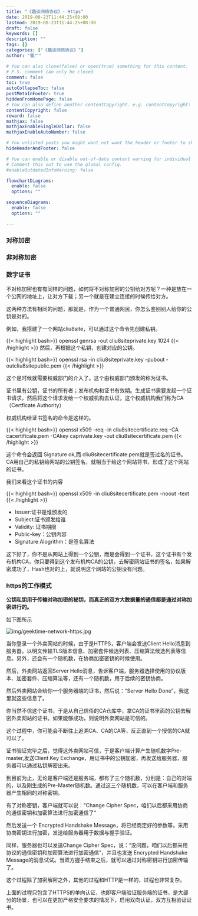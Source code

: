 ```yaml
---
title: "《趣谈网络协议》- Https"
date: 2019-08-23T11:44:25+08:00
lastmod: 2019-08-23T11:44:25+08:00
draft: false
keywords: []
description: ""
tags: []
categories: ["《趣谈网络协议》"]
author: "瞿广"

# You can also close(false) or open(true) something for this content.
# P.S. comment can only be closed
comment: false
toc: true
autoCollapseToc: false
postMetaInFooter: true
hiddenFromHomePage: false
# You can also define another contentCopyright. e.g. contentCopyright: "This is another copyright."
contentCopyright: false
reward: false
mathjax: false
mathjaxEnableSingleDollar: false
mathjaxEnableAutoNumber: false

# You unlisted posts you might want not want the header or footer to show
hideHeaderAndFooter: false

# You can enable or disable out-of-date content warning for individual post.
# Comment this out to use the global config.
#enableOutdatedInfoWarning: false

flowchartDiagrams:
  enable: false
  options: ""

sequenceDiagrams: 
  enable: false
  options: ""

---
```


<!--more-->

### 对称加密

### 非对称加密

### 数字证书
不对称加密也有有同样的问题，如何将不对称加密的公钥给对方呢？一种是放在一个公网的地址上，让对方下载；另一个就是在建立连接的时候传给对方。

这两种方法有相同的问题，那就是，作为一个普通网民，你怎么鉴别别人给你的公钥是对的。

例如，我搭建了一个网站cliu8site，可以通过这个命令先创建私钥。

{{< highlight bash>}}
openssl genrsa -out cliu8siteprivate.key 1024
{{< /highlight >}}
然后，再根据这个私钥，创建对应的公钥。

{{< highlight bash>}}
openssl rsa -in cliu8siteprivate.key -pubout -outcliu8sitepublic.pem
{{< /highlight >}}

这个是时候就需要权威部门的介入了。这个由权威部门颁发的称为证书。

证书里有公钥，证书的所有者；发布机构和证书有效期。生成证书需要发起一个证书请求，然后将这个请求发给一个权威机构去认证，这个权威机构我们称为CA（Certficate Authority）

权威机构给证书签名的命令是这样的。

{{< highlight bash>}}
openssl x509 -req -in cliu8sitecertificate.req -CA cacertificate.pem -CAkey caprivate.key -out cliu8sitecertificate.pem
{{< /highlight >}}

这个命令会返回 Signature ok,而 cliu8sitecertificate.pem就是签过名的证书。CA用自己的私钥给网站的公钥签名，就相当于给这个网站背书，形成了这个网站的证书。

我们来看这个证书的内容

{{< highlight bash>}}
openssl x509 -in cliu8sitecertificate.pem -noout -text 
{{< /highlight >}}

- Issuer:证书是谁颁发的
- Subject:证书颁发给谁
- Validity: 证书期限
- Public-key：公钥内容
- Signature Alogrithm：是签名算法

这下好了，你不是从网站上得到一个公钥，而是会得到一个证书，这个证书有个发布机构CA，你只要得到这个发布机构CA的公钥，去解密网站证书的签名，如果解密成功了，Hash也对的上，就说明这个网站的公钥没有问题。

### https的工作模式

**公钥私钥用于传输对称加密的秘钥，而真正的双方大数据量的通信都是通过对称加密进行的。**

如下图所示

![img/geektime-network-https.jpg](/img/geektime-network-https.jpg)

当你登录一个外卖网站的时候，由于是HTTPS，客户端会发送Client Hello消息到服务器，以明文传输TLS版本信息、加密套件候选列表、压缩算法候选列表等信息。另外，还会有一个随机数，在协商加密密钥的时候使用。

然后，外卖网站返回Server Hello消息，告诉客户端，服务器选择使用的协议版本、加密套件、压缩算法等，还有一个随机数，用于后续的密钥协商。

然后外卖网站会给你一个服务器端的证书，然后说：“Server Hello Done”，我这里就这些信息了。

你当然不信这个证书，于是从自己信任的CA仓库中，拿CA的证书里面的公钥去解密外卖网站的证书。如果能够成功，则说明外卖网站是可信的。

这个过程中，你可能会不断往上追溯CA、CA的CA等，反正直到一个授信的CA就可以了。

证书验证完毕之后，觉得这外卖网站可信，于是客户端计算产生随机数字Pre-master,发送Client Key Exchange，用证书中的公钥加密，再发送给服务器，服务器可以通过私钥解密出来。

到目前为止，无论是客户端还是服务端，都有了三个随机数，分别是：自己的对端的，以及刚生成的Pre-Master随机数。通过这三个随机数，可以在客户端和服务器产生相同的对称密钥。

有了对称密钥，客户端就可以说：“Change Cipher Spec，咱们以后都采用协商的通信密钥和加密算法进行加密通信了”

然后发送一个 Encrypted Handshake Message，将已经商定好的参数等，采用协商密钥进行加密，发送给服务器用于数据与握手验证。

同样，服务器也可以发送Change Cipher Spec，说：“没问题，咱们以后都采用协议的通信密钥和加密算法进行加密通信”，并且也发送 Encrypted Handshake Message的消息试试。当双方握手结束之后，就可以通过对称密钥进行加密传输了。

这个过程除了加密解密之外，其他的过程和HTTP是一样的，过程也非常复杂。

上面的过程只包含了HTTPS的单向认证，也即客户端验证服务端的证书，是大部分的场景，也可以在更加严格安全要求的情况下，启用双向认证，双方互相验证证书。